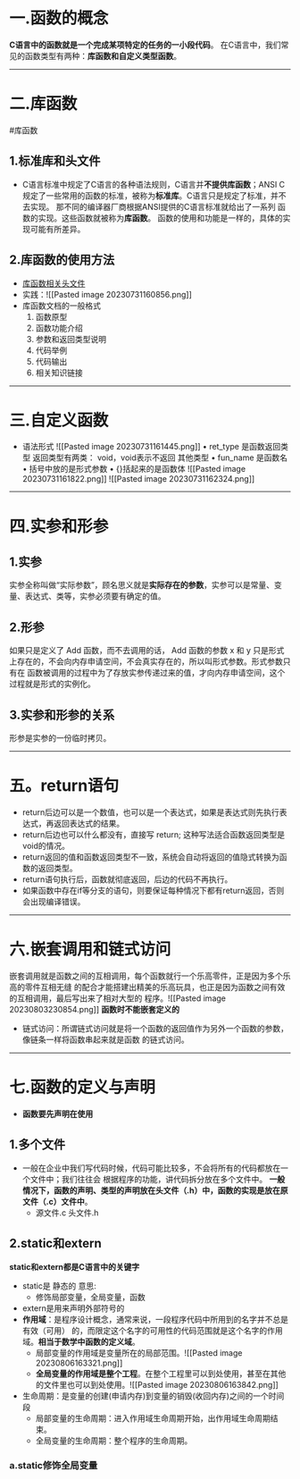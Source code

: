  # 一.函数的概念
 **C语⾔中的函数就是⼀个完成某项特定的任务的⼀⼩段代码**。
在C语言中，我们常见的函数类型有两种：**库函数和自定义类型函数**。

---
# 二.库函数
#库函数 
## 1.标准库和头文件
- C语言标准中规定了C语言的各种语法规则，C语言并**不提供库函数**；ANSI C规定了一些常用的函数的标准，被称为**标准库**。C语言只是规定了标准，并不去实现。
	那不同的编译器⼚商根据ANSI提供的C语⾔标准就给出了⼀系列 函数的实现。这些函数就被称为**库函数**。
	函数的使用和功能是一样的，具体的实现可能有所差异。

## 2.库函数的使用方法
- [库函数相关头文件](https://zh.cppreference.com/w/c/header)
- 实践：![[Pasted image 20230731160856.png]]
- 库函数⽂档的⼀般格式 
	1. 函数原型 
	2. 函数功能介绍 
	3. 参数和返回类型说明 
	4. 代码举例 
	5. 代码输出 
	6. 相关知识链接
---
# 三.自定义函数
- 语法形式
![[Pasted image 20230731161445.png]]
• ret_type 是函数返回类型
	返回类型有两类：
		void，void表示不返回
		其他类型
• fun_name 是函数名 
• 括号中放的是形式参数 
• {}括起来的是函数体
![[Pasted image 20230731161822.png]]
![[Pasted image 20230731162324.png]]

---
# 四.实参和形参
## 1.实参
实参全称叫做“实际参数”，顾名思义就是**实际存在的参数**，实参可以是常量、变量、表达式、类等，实参必须要有确定的值。
## 2.形参
如果只是定义了 Add 函数，⽽不去调⽤的话， Add 函数的参数 x 和 y 只是形式上存在的，不会向内存申请空间，不会真实存在的，所以叫形式参数。形式参数只有在 函数被调⽤的过程中为了存放实参传递过来的值，才向内存申请空间，这个过程就是形式的实例化。
## 3.实参和形参的关系
形参是实参的⼀份临时拷⻉。

---
# 五。return语句
- return后边可以是⼀个数值，也可以是⼀个表达式，如果是表达式则先执⾏表达式，再返回表达式的结果。
- return后边也可以什么都没有，直接写 return; 这种写法适合函数返回类型是void的情况。
- return返回的值和函数返回类型不⼀致，系统会⾃动将返回的值隐式转换为函数的返回类型。
- return语句执⾏后，函数就彻底返回，后边的代码不再执⾏。
- 如果函数中存在if等分⽀的语句，则要保证每种情况下都有return返回，否则会出现编译错误。
---
# 六.嵌套调⽤和链式访问
嵌套调⽤就是函数之间的互相调⽤，每个函数就⾏⼀个乐⾼零件，正是因为多个乐⾼的零件互相⽆缝 的配合才能搭建出精美的乐⾼玩具，也正是因为函数之间有效的互相调⽤，最后写出来了相对⼤型的 程序。![[Pasted image 20230803230854.png]]
**函数时不能嵌套定义的**
- 链式访问：所谓链式访问就是将⼀个函数的返回值作为另外⼀个函数的参数，像链条⼀样将函数串起来就是函数 的链式访问。

---
# 七.函数的定义与声明
- **函数要先声明在使用**
## 1.多个文件
- ⼀般在企业中我们写代码时候，代码可能⽐较多，不会将所有的代码都放在⼀个⽂件中；我们往往会 根据程序的功能，讲代码拆分放在多个⽂件中。 **⼀般情况下，函数的声明、类型的声明放在头⽂件（.h）中，函数的实现是放在原⽂件（.c）⽂件中**。
	- 源文件.c       头文件.h
## 2.static和extern
**static和extern都是C语言中的关键字**
- static是 静态的 意思:
	- 修饰局部变量，全局变量，函数
- extern是用来声明外部符号的
- **作用域**：是程序设计概念，通常来说，⼀段程序代码中所⽤到的名字并不总是有效（可⽤） 的，⽽限定这个名字的可⽤性的代码范围就是这个名字的作⽤域。**相当于数学中函数的定义域**。
	- 局部变量的作用域是变量所在的局部范围。![[Pasted image 20230806163321.png]]
	- **全局变量的作用域是整个工程**。在整个工程里可以到处使用，甚至在其他的文件里也可以到处使用。![[Pasted image 20230806163842.png]]
- 生命周期：是变量的创建(申请内存)到变量的销毁(收回内存)之间的⼀个时间段
	- 局部变量的生命周期：进⼊作⽤域⽣命周期开始，出作⽤域⽣命周期结束。
	- 全局变量的生命周期：整个程序的生命周期。
### a.static修饰全局变量
